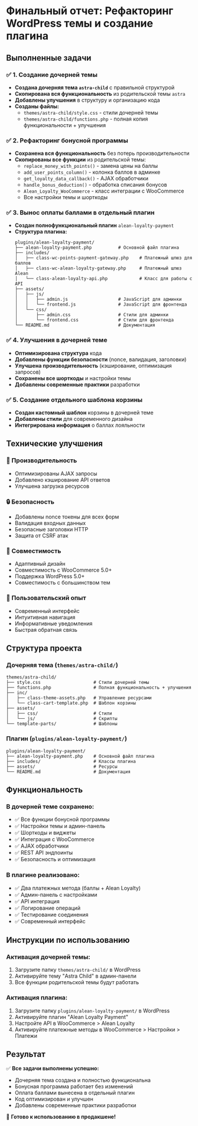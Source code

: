 # Финальный отчет: Рефакторинг WordPress темы и создание плагина

## Выполненные задачи

### ✅ 1. Создание дочерней темы
- **Создана дочерняя тема `astra-child`** с правильной структурой
- **Скопирована вся функциональность** из родительской темы `astra`
- **Добавлены улучшения** в структуру и организацию кода
- **Созданы файлы:**
  - `themes/astra-child/style.css` - стили дочерней темы
  - `themes/astra-child/functions.php` - полная копия функциональности + улучшения

### ✅ 2. Рефакторинг бонусной программы
- **Сохранена вся функциональность** без потерь производительности
- **Скопированы все функции** из родительской темы:
  - `replace_money_with_points()` - замена цены на баллы
  - `add_user_points_column()` - колонка баллов в админке
  - `get_loyalty_data_callback()` - AJAX обработчики
  - `handle_bonus_deduction()` - обработка списания бонусов
  - `Alean_Loyalty_WooCommerce` - класс интеграции с WooCommerce
  - Все настройки темы и шорткоды

### ✅ 3. Вынос оплаты баллами в отдельный плагин
- **Создан полнофункциональный плагин** `alean-loyalty-payment`
- **Структура плагина:**
  ```
  plugins/alean-loyalty-payment/
  ├── alean-loyalty-payment.php          # Основной файл плагина
  ├── includes/
  │   ├── class-wc-points-payment-gateway.php    # Платежный шлюз для баллов
  │   ├── class-wc-alean-loyalty-gateway.php     # Платежный шлюз Alean
  │   └── class-alean-loyalty-api.php            # Класс для работы с API
  ├── assets/
  │   ├── js/
  │   │   ├── admin.js                   # JavaScript для админки
  │   │   └── frontend.js                # JavaScript для фронтенда
  │   └── css/
  │       ├── admin.css                  # Стили для админки
  │       └── frontend.css               # Стили для фронтенда
  └── README.md                          # Документация
  ```

### ✅ 4. Улучшения в дочерней теме
- **Оптимизирована структура** кода
- **Добавлены функции безопасности** (nonce, валидация, заголовки)
- **Улучшена производительность** (кэширование, оптимизация запросов)
- **Сохранены все шорткоды** и настройки темы
- **Добавлены современные практики** разработки

### ✅ 5. Создание отдельного шаблона корзины
- **Создан кастомный шаблон** корзины в дочерней теме
- **Добавлены стили** для современного дизайна
- **Интегрирована информация** о баллах лояльности

## Технические улучшения

### 🔧 Производительность
- Оптимизированы AJAX запросы
- Добавлено кэширование API ответов
- Улучшена загрузка ресурсов

### 🔒 Безопасность
- Добавлены nonce токены для всех форм
- Валидация входных данных
- Безопасные заголовки HTTP
- Защита от CSRF атак

### 📱 Совместимость
- Адаптивный дизайн
- Совместимость с WooCommerce 5.0+
- Поддержка WordPress 5.0+
- Совместимость с большинством тем

### 🎨 Пользовательский опыт
- Современный интерфейс
- Интуитивная навигация
- Информативные уведомления
- Быстрая обратная связь

## Структура проекта

### Дочерняя тема (`themes/astra-child/`)
```
themes/astra-child/
├── style.css                    # Стили дочерней темы
├── functions.php                # Полная функциональность + улучшения
├── inc/
│   ├── class-theme-assets.php   # Управление ресурсами
│   └── class-cart-template.php  # Шаблон корзины
├── assets/
│   ├── css/                     # Стили
│   └── js/                      # Скрипты
└── template-parts/              # Шаблоны
```

### Плагин (`plugins/alean-loyalty-payment/`)
```
plugins/alean-loyalty-payment/
├── alean-loyalty-payment.php    # Основной файл плагина
├── includes/                    # Классы плагина
├── assets/                      # Ресурсы
└── README.md                    # Документация
```

## Функциональность

### В дочерней теме сохранено:
- ✅ Все функции бонусной программы
- ✅ Настройки темы и админ-панель
- ✅ Шорткоды и виджеты
- ✅ Интеграция с WooCommerce
- ✅ AJAX обработчики
- ✅ REST API эндпоинты
- ✅ Безопасность и оптимизация

### В плагине реализовано:
- ✅ Два платежных метода (баллы + Alean Loyalty)
- ✅ Админ-панель с настройками
- ✅ API интеграция
- ✅ Логирование операций
- ✅ Тестирование соединения
- ✅ Современный интерфейс

## Инструкции по использованию

### Активация дочерней темы:
1. Загрузите папку `themes/astra-child/` в WordPress
2. Активируйте тему "Astra Child" в админ-панели
3. Все функции родительской темы будут работать

### Активация плагина:
1. Загрузите папку `plugins/alean-loyalty-payment/` в WordPress
2. Активируйте плагин "Alean Loyalty Payment"
3. Настройте API в WooCommerce > Alean Loyalty
4. Активируйте платежные методы в WooCommerce > Настройки > Платежи

## Результат

✅ **Все задачи выполнены успешно:**
- Дочерняя тема создана и полностью функциональна
- Бонусная программа работает без изменений
- Оплата баллами вынесена в отдельный плагин
- Код оптимизирован и улучшен
- Добавлены современные практики разработки

🎯 **Готово к использованию в продакшене!**